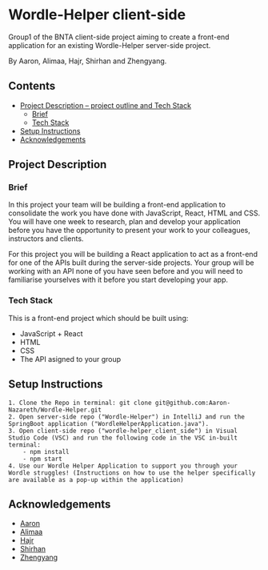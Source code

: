 # Wordle-Helper client-side

Group1 of the BNTA client-side project aiming to create a front-end application for an existing Wordle-Helper server-side project.

By Aaron, Alimaa, Hajr, Shirhan and Zhengyang.



## Contents

* [Project Description – project outline and Tech Stack](#Project-Description)
    * [Brief](#Brief)
    * [Tech Stack](#Tech-Stack)
* [Setup Instructions](#Setup-Instructions)
* [Acknowledgements](#Acknowledgements)



## Project Description

### Brief
In this project your team will be building a front-end application to consolidate the work you have done with JavaScript, React, HTML and CSS. You will have one week to research, plan and develop your application before you have the opportunity to present your work to your colleagues, instructors and clients.

For this project you will be building a React application to act as a front-end for one of the APIs built during the server-side projects. Your group will be working with an API none of you have seen before and you will need to familiarise yourselves with it before you start developing your app.

### Tech Stack

This is a front-end project which should be built using:
- JavaScript + React
- HTML
- CSS
- The API asigned to your group



## Setup Instructions

    1. Clone the Repo in terminal: git clone git@github.com:Aaron-Nazareth/Wordle-Helper.git
    2. Open server-side repo ("Wordle-Helper") in IntelliJ and run the SpringBoot application ("WordleHelperApplication.java").
    3. Open client-side repo ("wordle-helper_client_side") in Visual Studio Code (VSC) and run the following code in the VSC in-built terminal:
        - npm install
        - npm start
    4. Use our Wordle Helper Application to support you through your Wordle struggles! (Instructions on how to use the helper specifically are available as a pop-up within the application)



## Acknowledgements

- [Aaron](https://github.com/Aaron-Nazareth)
- [Alimaa](https://github.com/alimaa05)
- [Hajr](https://github.com/hdelli)
- [Shirhan](https://github.com/shirhan25)
- [Zhengyang](https://github.com/zhengyangqiu)